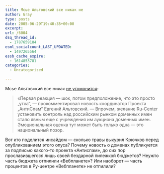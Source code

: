 ```yaml
---
title: Мсье Альтовский все никак не
author: Gray
type: posts
date: 2005-06-29T19:40:35+00:00
excerpt:
url: /6004
dsq_thread_id:
  - 1787659184
esml_socialcount_LAST_UPDATED:
  - 1497265564
essb_cache_expire:
  - 1614853781
categories:
  - Uncategorized

---
```








Мсье Альтовский все никак <a href="http://webplanet.ru/news/opinion/2005/6/29/ru_otkat.html" target="_blank">не угомонится</a>:

> &laquo;Первая реакция &#8212; шок, потом предположение, что это просто „утка&#8220;, &#8212; прокомментировал новость координатор Проекта „АнтиСпам&#8220; Евгений Альтовский. &#8212; Впрочем, желание Ru-Center установить контроль над российским рынком доменных имен стало явным еще с учреждения им аукциона доменных имен. Эмоциональная оценка тут может быть только одна &#8212; это национальный позор.

Вот кто поделится инсайдом &#8212; сколько травы выкурил Крючков перед опубликованием этого опуса? Почему новость о доменах публикуется за подписью какого-то проекта &#171;Антиспам&#187;, до сих пор прославившегося лишь своей бездарной пилежкой бюджетов? Неужто часть бюджета отпилили &#171;Вебпланете&#187;? Или наоборот &#8212; часть процентов в Ру-центре &#171;Вебпланете&#187; не отпилили?